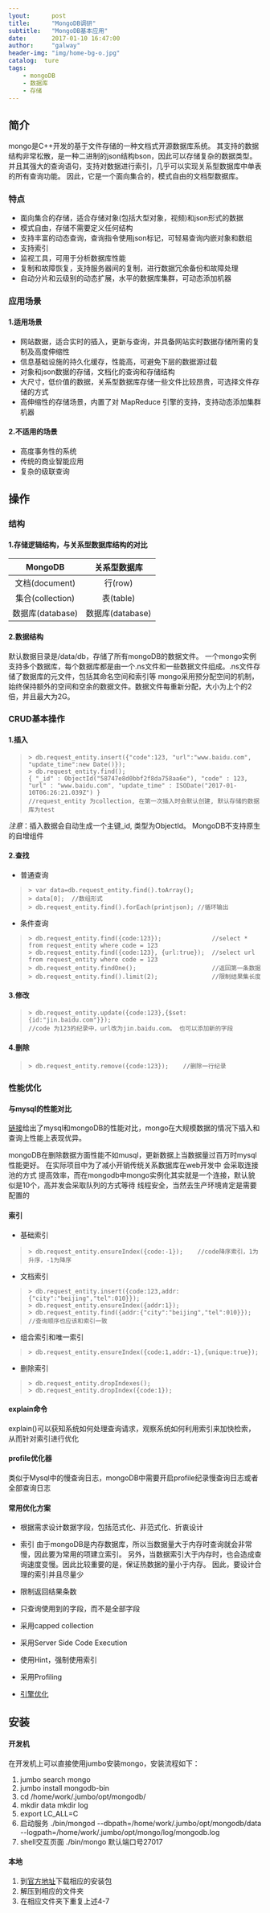 ```yaml
---
lyout:      post
title:      "MongoDB调研"
subtitle:   "MongoDB基本应用"
date:       2017-01-10 16:47:00
author:     "galway"
header-img: "img/home-bg-o.jpg"
catalog:  ture
tags:
    - mongoDB
    - 数据库
    - 存储
---
```



## 简介

mongo是C++开发的基于文件存储的一种文档式开源数据库系统。
其支持的数据结构非常松散，是一种二进制的json结构bson，因此可以存储复杂的数据类型。
并且其强大的查询语句，支持对数据进行索引，几乎可以实现关系型数据库中单表的所有查询功能。
因此，它是一个面向集合的，模式自由的文档型数据库。
 
### 特点

* 面向集合的存储，适合存储对象(包括大型对象，视频)和json形式的数据
* 模式自由，存储不需要定义任何结构
* 支持丰富的动态查询，查询指令使用json标记，可轻易查询内嵌对象和数组
* 支持索引
* 监视工具，可用于分析数据库性能
* 复制和故障恢复，支持服务器间的复制，进行数据冗余备份和故障处理
* 自动分片和云级别的动态扩展，水平的数据库集群，可动态添加机器
 

### 应用场景

#### 1.适用场景

* 网站数据，适合实时的插入，更新与查询，并具备网站实时数据存储所需的复制及高度伸缩性
* 信息基础设施的持久化缓存，性能高，可避免下层的数据源过载
* 对象和json数据的存储，文档化的查询和存储结构
* 大尺寸，低价值的数据，关系型数据库存储一些文件比较昂贵，可选择文件存储的方式
* 高伸缩性的存储场景，内置了对 MapReduce 引擎的支持，支持动态添加集群机器
 
#### 2.不适用的场景

* 高度事务性的系统
* 传统的商业智能应用
* 复杂的级联查询
 
## 操作

### 结构

#### 1.存储逻辑结构，与关系型数据库结构的对比

|MongoDB|关系型数据库|
|:--------:|:---------:|
|文档(document)|行(row)|
|集合(collection)|表(table)|
|数据库(database)|数据库(database)|
 
#### 2.数据结构

默认数据目录是/data/db，存储了所有mongoDB的数据文件。
一个mongo实例支持多个数据库，每个数据库都是由一个.ns文件和一些数据文件组成。.ns文件存储了数据库的元文件，包括其命名空间和索引等
mongo采用预分配空间的机制，始终保持额外的空间和空余的数据文件。数据文件每重新分配，大小为上个的2倍，并且最大为2G。
 
### CRUD基本操作

#### 1.插入

> ```
> > db.request_entity.insert({"code":123, "url":"www.baidu.com", "update_time":new Date()});
> > db.request_entity.find();
> { "_id" : ObjectId("58747e8d0bbf2f8da758aa6e"), "code" : 123, "url" : "www.baidu.com", "update_time" : ISODate("2017-01-10T06:26:21.039Z") }
> //request_entity 为collection, 在第一次插入时会默认创建, 默认存储的数据库为test
> ```  

_注意_：插入数据会自动生成一个主键_id, 类型为ObjectId。 MongoDB不支持原生的自增组件
 
#### 2.查找

* 普通查询

> ```
> > var data=db.request_entity.find().toArray();
> > data[0];  //数组形式
> > db.request_entity.find().forEach(printjson); //循环输出
> ```

* 条件查询

> ```
> > db.request_entity.find({code:123});              //select * from request_entity where code = 123
> > db.request_entity.find({code:123}, {url:true});  //select url from request_entity where code = 123
> > db.request_entity.findOne();                     //返回第一条数据
> > db.request_entity.find().limit(2);               //限制结果集长度
> ```
 
#### 3.修改

> ```
> > db.request_entity.update({code:123},{$set:{id:"jin.baidu.com"}});
> //code 为123的纪录中，url改为jin.baidu.com。 也可以添加新的字段
> ```
 
#### 4.删除

> ```
> > db.request_entity.remove({code:123});    //删除一行纪录
> ```

 
### 性能优化

#### 与mysql的性能对比

[链接](http://blog.csdn.NET/e421083458/article/details/8849247)给出了mysql和mongoDB的性能对比，mongo在大规模数据的情况下插入和查询上性能上表现优异。

mongoDB在删除数据方面性能不如musql，更新数据上当数据量过百万时mysql性能更好。
在实际项目中为了减小开销传统关系数据库在web开发中  会采取连接池的方式 提高效率，而在mongodb中mongo实例化其实就是一个连接，默认貌似是10个，高并发会采取队列的方式等待 线程安全，当然去生产环境肯定是需要配置的
 
#### 索引

* 基础索引

> ```
> > db.request_entity.ensureIndex({code:-1});    //code降序索引，1为升序，-1为降序
> ```

* 文档索引

> ```
> > db.request_entity.insert({code:123,addr:{"city":"beijing","tel":010}});
> > db.request_entity.ensureIndex({addr:1});      
> > db.request_entity.find({addr:{"city":"beijing","tel":010}});    //查询顺序也应该和索引一致
> ```

* 组合索引和唯一索引

> ```
> > db.request_entity.ensureIndex({code:1,addr:-1},{unique:true});
> ```

* 删除索引

> ```
> > db.request_entity.dropIndexes();
> > db.request_entity.dropIndex({code:1});
> ```

 
#### explain命令
explain()可以获知系统如何处理查询请求，观察系统如何利用索引来加快检索，从而针对索引进行优化

 
#### profile优化器
类似于Mysql中的慢查询日志，mongoDB中需要开启profile纪录慢查询日志或者全部查询日志
 
#### 常用优化方案

* 根据需求设计数据字段，包括范式化、非范式化、折衷设计
* 索引
由于mongoDB是内存数据库，所以当数据量大于内存时查询就会非常慢，因此要为常用的项建立索引。
另外，当数据索引大于内存时，也会造成查询速度变慢。因此比较重要的是，保证热数据的量小于内存。
因此，要设计合理的索引并且尽量少

* 限制返回结果条数
* 只查询使用到的字段，而不是全部字段
* 采用capped collection
* 采用Server Side Code Execution
* 使用Hint，强制使用索引
* 采用Profiling
* [引擎优化](http://diyitui.com/content-1459560904.39084552.html)
 
## 安装

#### 开发机

在开发机上可以直接使用jumbo安装mongo，安装流程如下：

1. jumbo search mongo
2. jumbo install mongodb-bin
3. cd /home/work/.jumbo/opt/mongodb/
4. mkdir data   mkdir log
5. export LC_ALL=C
6. 启动服务  ./bin/mongod --dbpath=/home/work/.jumbo/opt/mongodb/data --logpath=/home/work/.jumbo/opt/mongo/log/mongodb.log
7. shell交互页面  ./bin/mongo   默认端口号27017

 
#### 本地

1. 到[官方地址](https://www.mongodb.com/download-center#community)下载相应的安装包
2. 解压到相应的文件夹
3. 在相应文件夹下重复上述4-7

        


